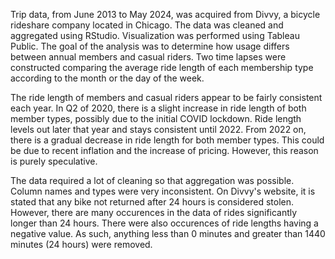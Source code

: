 Trip data, from June 2013 to May 2024, was acquired from Divvy, a bicycle rideshare company located in Chicago. The data was cleaned and aggregated using RStudio. Visualization was performed using Tableau Public. The goal of the analysis was to determine how usage differs between annual members and casual riders. Two time lapses were constructed comparing the average ride length of each membership type according to the month or the day of the week. 

The ride length of members and casual riders appear to be fairly consistent each year. In Q2 of 2020, there is a slight increase in ride length of both member types, possibly due to the initial COVID lockdown. Ride length levels out later that year and stays consistent until 2022. From 2022 on, there is a gradual decrease in ride length for both member types. This could be due to recent inflation and the increase of pricing. However, this reason is purely speculative. 

The data required a lot of cleaning so that aggregation was possible. Column names and types were very inconsistent. On Divvy's website, it is stated that any bike not returned after 24 hours is considered stolen. However, there are many occurences in the data of rides significantly longer than 24 hours. There were also occurences of ride lengths having a negative value. As such, anything less than 0 minutes and greater than 1440 minutes (24 hours) were removed.
